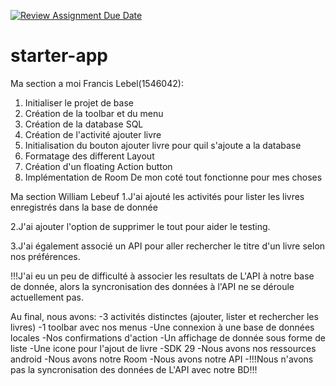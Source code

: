 [![Review Assignment Due Date](https://classroom.github.com/assets/deadline-readme-button-24ddc0f5d75046c5622901739e7c5dd533143b0c8e959d652212380cedb1ea36.svg)](https://classroom.github.com/a/OqGvrJlE)
# starter-app
Ma section a moi Francis Lebel(1546042):
  1. Initialiser le projet de base
  2. Création de la toolbar et du menu
  3. Création de la database SQL
  4. Création de l'activité ajouter livre
  5. Initialisation du bouton ajouter livre pour quil s'ajoute a la database
  6. Formatage des different Layout
  7. Création d'un floating Action button
  8. Implémentation de Room
De mon coté tout fonctionne pour mes choses

Ma section William Lebeuf 
  1.J'ai ajouté les activités pour lister les livres
    enregistrés dans la base de donnée 
    
  2.J'ai ajouter l'option
    de supprimer le tout pour aider le testing.
    
  3.J'ai également associé un API pour aller rechercher
    le titre d'un livre selon nos préférences.

!!!J'ai eu un peu de difficulté à associer les resultats de L'API
à notre base de donnée, alors la syncronisation des données à l'API
ne se déroule actuellement pas.

Au final, nous avons:
-3 activités distinctes (ajouter, lister et rechercher les livres)
-1 toolbar avec nos menus
-Une connexion à une base de données locales
-Nos confirmations d'action
-Un affichage de donnée sous forme de liste
-Une icone pour l'ajout de livre
-SDK 29
-Nous avons nos ressources android
-Nous avons notre Room
-Nous avons notre API 
-!!!Nous n'avons pas la syncronisation des données de L'API avec notre BD!!!
